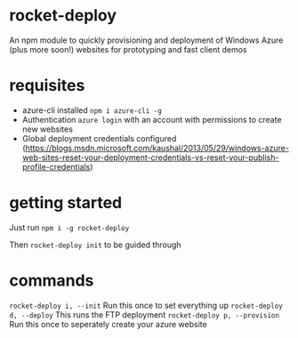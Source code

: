 # rocket-deploy
An npm module to quickly provisioning and deployment of Windows Azure (plus more soon!) websites for prototyping and fast client demos

# requisites
- azure-cli installed ``npm i azure-cli -g``
- Authentication ``azure login`` with an account with permissions to create new websites
- Global deployment credentials configured (https://blogs.msdn.microsoft.com/kaushal/2013/05/29/windows-azure-web-sites-reset-your-deployment-credentials-vs-reset-your-publish-profile-credentials)

# getting started
Just run ``npm i -g rocket-deploy``

Then `rocket-deploy init` to be guided through

# commands

``rocket-deploy i, --init`` Run this once to set everything up
``rocket-deploy d, --deploy`` This runs the FTP deployment
``rocket-deploy p, --provision`` Run this once to seperately create your azure website
